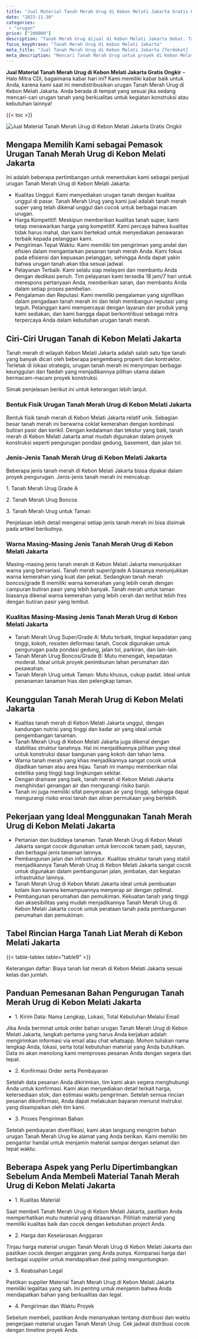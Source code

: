 ```yaml
---
title: "Jual Material Tanah Merah Urug di Kebon Melati Jakarta Gratis Ongkir"
date: "2023-11-30"
categories:
 - "urugan"
price: ["200000"]
description: "Tanah Merah Urug dijual di Kebon Melati Jakarta Dekat. Tanah Merah Urug ini sering digunakan dalam proyek konstruksi sebagai bahan urugan yang berkualitas dan sesuai spesifikasi. Kontak kami untuk mendapatkan informasi lebih lanjut."
focus_keyphrase: "Tanah Merah Urug di Kebon Melati Jakarta"
meta_title: "Jual Tanah Merah Urug di Kebon Melati Jakarta [Terdekat] - CDI"
meta_description: "Mencari Tanah Merah Urug untuk proyek di Kebon Melati Jakarta? Kami menawarkan Tanah Merah Urug berkualitas untuk urugan lahan. Dapatkan penawaran terbaik sekarang."
---
```


**Jual Material Tanah Merah Urug di Kebon Melati Jakarta Gratis Ongkir** – Halo Mitra CDI, bagaimana kabar hari ini? Kami memiliki kabar baik untuk Anda, karena kami saat ini mendistribusikan urugan Tanah Merah Urug di Kebon Melati Jakarta. Anda berada di tempat yang sesuai jika sedang mencari-cari urugan tanah yang berkualitas untuk kegiatan konstruksi atau kebutuhan lainnya!

{{< toc >}}

![Jual Material Tanah Merah Urug di Kebon Melati Jakarta Gratis Ongkir](/images/tanah/tanah-urug-19.jpg)

## Mengapa Memilih Kami sebagai Pemasok Urugan Tanah Merah Urug di Kebon Melati Jakarta

Ini adalah beberapa pertimbangan untuk menentukan kami sebagai penjual urugan Tanah Merah Urug di Kebon Melati Jakarta:

*   Kualitas Unggul: Kami menyediakan urugan tanah dengan kualitas unggul di pasar. Tanah Merah Urug yang kami jual adalah tanah merah super yang telah dikenal unggul dan cocok untuk berbagai macam urugan.
*   Harga Kompetitif: Meskipun memberikan kualitas tanah super, kami tetap menawarkan harga yang kompetitif. Kami percaya bahwa kualitas tidak harus mahal, dan kami bertekad untuk menyediakan penawaran terbaik kepada pelanggan kami.
*   Pengiriman Tepat Waktu: Kami memiliki tim pengiriman yang andal dan efisien dalam mengantarkan pesanan tanah merah Anda. Kami fokus pada efisiensi dan kepuasan pelanggan, sehingga Anda dapat yakin bahwa urugan tanah akan tiba sesuai jadwal.
*   Pelayanan Terbaik: Kami selalu siap melayani dan membantu Anda dengan dedikasi penuh. Tim pelayanan kami tersedia 18 jam/7 hari untuk merespons pertanyaan Anda, memberikan saran, dan membantu Anda dalam setiap proses pembelian.
*   Pengalaman dan Reputasi: Kami memiliki pengalaman yang signifikan dalam pengadaan tanah merah ini dan telah membangun reputasi yang teguh. Pelanggan kami mempercayai dengan layanan dan produk yang kami sediakan, dan kami bangga dapat berkontribusi sebagai mitra terpercaya Anda dalam kebutuhan urugan tanah merah.

## Ciri-Ciri Urugan Tanah di Kebon Melati Jakarta

Tanah merah di wilayah Kebon Melati Jakarta adalah salah satu tipe tanah yang banyak dicari oleh beberapa pengembang properti dan kontraktor. Terletak di lokasi strategis, urugan tanah merah ini menyimpan berbagai keunggulan dan faedah yang menjadikannya pilihan utama dalam bermacam-macam proyek konstruksi.

Simak penjelasan berikut ini untuk keterangan lebih lanjut.

### Bentuk Fisik Urugan Tanah Merah Urug di Kebon Melati Jakarta

Bentuk fisik tanah merah di Kebon Melati Jakarta relatif unik. Sebagian besar tanah merah ini berwarna coklat kemerahan dengan kombinasi butiran pasir dan kerikil. Dengan kedalaman dan tekstur yang baik, tanah merah di Kebon Melati Jakarta amat mudah digunakan dalam proyek konstruksi seperti pengurugan pondasi gedung, basement, dan jalan tol.

### Jenis-Jenis Tanah Merah Urug di Kebon Melati Jakarta

Beberapa jenis tanah merah di Kebon Melati Jakarta biasa dipakai dalam proyek pengurugan. Jenis-jenis tanah merah ini mencakup:

1\.  Tanah Merah Urug Grade A

2\.  Tanah Merah Urug Boncos

3\.  Tanah Merah Urug untuk Taman

Penjelasan lebih detail mengenai setiap jenis tanah merah ini bisa disimak pada artikel berikutnya. 

### Warna Masing-Masing Jenis Tanah Merah Urug di Kebon Melati Jakarta

Masing-masing jenis tanah merah di Kebon Melati Jakarta menunjukkan warna yang bervariasi. Tanah merah super/grade A biasanya menunjukkan warna kemerahan yang kuat dan pekat. Sedangkan tanah merah boncos/grade B memiliki warna kemerahan yang lebih cerah dengan campuran butiran pasir yang lebih banyak. Tanah merah untuk taman biasanya dikenal warna kemerahan yang lebih cerah dan terlihat lebih fres dengan butiran pasir yang lembut.

### Kualitas Masing-Masing Jenis Tanah Merah Urug di Kebon Melati Jakarta

*   Tanah Merah Urug Super/Grade A: Mutu terbaik, tingkat kepadatan yang tinggi, kokoh, resisten deformasi tanah. Cocok digunakan untuk pengurugan pada pondasi gedung, jalan tol, parkiran, dan lain-lain.
*   Tanah Merah Urug Boncos/Grade B: Mutu menengah, kepadatan moderat. Ideal untuk proyek penimbunan lahan perumahan dan pesawahan.
*   Tanah Merah Urug untuk Taman: Mutu khusus, cukup padat. Ideal untuk penanaman tanaman hias dan pelengkap taman. 

## Keunggulan Tanah Merah Urug di Kebon Melati Jakarta

*   Kualitas tanah merah di Kebon Melati Jakarta unggul, dengan kandungan nutrisi yang tinggi dan kadar air yang ideal untuk pengembangan tanaman.
*   Tanah Merah Urug di Kebon Melati Jakarta juga dikenal dengan stabilitas struktur tanahnya. Hal ini menjadikannya pilihan yang ideal untuk konstruksi dasar bangunan yang kokoh dan tahan lama.
*   Warna tanah merah yang khas menjadikannya sangat cocok untuk dijadikan taman atau area hijau. Tanah ini mampu memberikan nilai estetika yang tinggi bagi lingkungan sekitar.
*   Dengan drainase yang baik, tanah merah di Kebon Melati Jakarta menghindari genangan air dan mengurangi risiko banjir.
*   Tanah ini juga memiliki sifat penyerapan air yang tinggi, sehingga dapat mengurangi risiko erosi tanah dan aliran permukaan yang berlebih.

## Pekerjaan yang Ideal Menggunakan Tanah Merah Urug di Kebon Melati Jakarta

*   Pertanian dan budidaya tanaman. Tanah Merah Urug di Kebon Melati Jakarta sangat cocok digunakan untuk bercocok tanam padi, sayuran, dan berbagai jenis tanaman lainnya.
*   Pembangunan jalan dan infrastruktur. Kualitas struktur tanah yang stabil menjadikannya Tanah Merah Urug di Kebon Melati Jakarta sangat cocok untuk digunakan dalam pembangunan jalan, jembatan, dan kegiatan infrastruktur lainnya.
*   Tanah Merah Urug di Kebon Melati Jakarta ideal untuk pembuatan kolam ikan karena kemampuannya menyerap air dengan optimal.
*   Pembangunan perumahan dan pemukiman. Kekuatan tanah yang tinggi dan aksesibilitas yang mudah menjadikannya Tanah Merah Urug di Kebon Melati Jakarta cocok untuk perataan tanah pada pembangunan perumahan dan pemukiman.

## Tabel Rincian Harga Tanah Liat Merah di Kebon Melati Jakarta

{{< table-tables table="table9" >}}

Keterangan daftar: Biaya tanah liat merah di Kebon Melati Jakarta sesuai kelas dan jumlah.

## Panduan Pemesanan Bahan Pengurugan Tanah Merah Urug di Kebon Melati Jakarta

*   1\. Kirim Data: Nama Lengkap, Lokasi, Total Kebutuhan Melalui Email

Jika Anda berminat untuk order bahan urugan Tanah Merah Urug di Kebon Melati Jakarta, langkah pertama yang harus Anda kerjakan adalah mengirimkan informasi via email atau chat whatsapp. Mohon tuliskan nama lengkap Anda, lokasi, serta total kebutuhan material yang Anda butuhkan. Data ini akan menolong kami memproses pesanan Anda dengan segera dan tepat.
*   2\. Konfirmasi Order serta Pembayaran

Setelah data pesanan Anda dikirimkan, tim kami akan segera menghubungi Anda untuk konfirmasi. Kami akan menyediakan detail terkait harga, ketersediaan stok, dan estimasi waktu pengiriman. Setelah semua rincian pesanan dikonfirmasi, Anda dapat melakukan bayaran menurut instruksi yang disampaikan oleh tim kami.
*   3\. Proses Pengiriman Bahan

Setelah pembayaran diverifikasi, kami akan langsung mengirim bahan urugan Tanah Merah Urug ke alamat yang Anda berikan. Kami memiliki tim pengantar handal untuk menjamin material sampai dengan selamat dan tepat waktu.

## Beberapa Aspek yang Perlu Dipertimbangkan Sebelum Anda Membeli Material Tanah Merah Urug di Kebon Melati Jakarta

*   1\. Kualitas Material

Saat membeli Tanah Merah Urug di Kebon Melati Jakarta, pastikan Anda memperhatikan mutu material yang ditawarkan. Pilihlah material yang memiliki kualitas baik dan cocok dengan kebutuhan project Anda.
*   2\. Harga dan Keselarasan Anggaran

Tinjau harga material urugan Tanah Merah Urug di Kebon Melati Jakarta dan pastikan cocok dengan anggaran yang Anda punya. Komparasi harga dari berbagai supplier untuk mendapatkan deal paling menguntungkan.
*   3\. Keabsahan Legal

Pastikan supplier Material Tanah Merah Urug di Kebon Melati Jakarta memiliki legalitas yang sah. Ini penting untuk menjamin bahwa Anda mendapatkan bahan yang berkualitas dan legal.
*   4\. Pengiriman dan Waktu Proyek

Sebelum membeli, pastikan Anda menanyakan tentang distribusi dan waktu pengerjaan material urugan Tanah Merah Urug. Cek jadwal distribusi cocok dengan timeline proyek Anda.